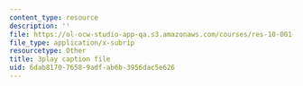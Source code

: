 ```yaml
---
content_type: resource
description: ''
file: https://ol-ocw-studio-app-qa.s3.amazonaws.com/courses/res-10-001-making-science-and-engineering-pictures-a-practical-guide-to-presenting-your-work-spring-2016/6dab817076589adfab6b3956dac5e626_tei0bSKTyf0.srt
file_type: application/x-subrip
resourcetype: Other
title: 3play caption file
uid: 6dab8170-7658-9adf-ab6b-3956dac5e626
---
```

